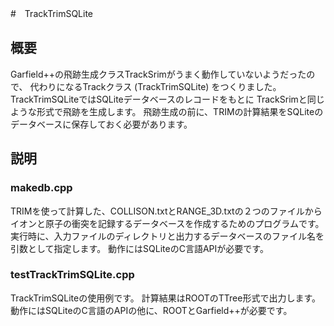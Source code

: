 #　TrackTrimSQLite
## 概要
Garfield++の飛跡生成クラスTrackSrimがうまく動作していないようだったので、
代わりになるTrackクラス (TrackTrimSQLite) をつくりました。
TrackTrimSQLiteではSQLiteデータベースのレコードをもとに
TrackSrimと同じような形式で飛跡を生成します。
飛跡生成の前に、TRIMの計算結果をSQLiteのデータベースに保存しておく必要があります。

## 説明
### makedb.cpp
TRIMを使って計算した、COLLISON.txtとRANGE_3D.txtの２つのファイルから
イオンと原子の衝突を記録するデータベースを作成するためのプログラムです。
実行時に、入力ファイルのディレクトリと出力するデータベースのファイル名を引数として指定します。
動作にはSQLiteのC言語APIが必要です。

### testTrackTrimSQLite.cpp
TrackTrimSQLiteの使用例です。
計算結果はROOTのTTree形式で出力します。
動作にはSQLiteのC言語のAPIの他に、ROOTとGarfield++が必要です。